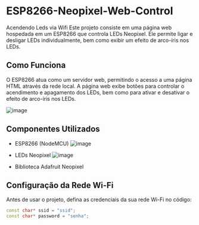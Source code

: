 # ESP8266-Neopixel-Web-Control
Acendendo Leds via Wifi
Este projeto consiste em uma página web hospedada em um ESP8266 que controla LEDs Neopixel. Ele permite ligar e desligar LEDs individualmente, bem como exibir um efeito de arco-íris nos LEDs.

## Como Funciona

O ESP8266 atua como um servidor web, permitindo o acesso a uma página HTML através da rede local. A página web exibe botões para controlar o acendimento e apagamento dos LEDs, bem como para ativar e desativar o efeito de arco-íris nos LEDs.

![image](https://github.com/JLourencao/ESP8266-Neopixel-Web-Control/assets/113789779/746f8d17-49d6-461d-8b4c-0483650b022a)

## Componentes Utilizados

- ESP8266 (NodeMCU)
![image](https://github.com/JLourencao/ESP8266-Neopixel-Web-Control/assets/113789779/d1c718dd-375c-4742-8480-95aee4accd43)

- LEDs Neopixel
![image](https://github.com/JLourencao/ESP8266-Neopixel-Web-Control/assets/113789779/f400c9dc-2aca-412a-b5a2-abf57964de86)

  
- Biblioteca Adafruit Neopixel

## Configuração da Rede Wi-Fi

Antes de usar o projeto, defina as credenciais da sua rede Wi-Fi no código:

```cpp
const char* ssid = "ssid"; 
const char* password = "senha";

